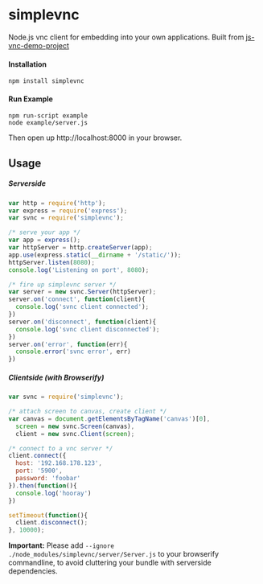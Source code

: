 simplevnc
===================

Node.js vnc client for embedding into your own applications. Built from [js-vnc-demo-project](https://github.com/mgechev/js-vnc-demo-project)

#### Installation
```
npm install simplevnc
```

#### Run Example
```
npm run-script example
node example/server.js
```

Then open up http://localhost:8000 in your browser.

## Usage
##### Serverside
```js
var http = require('http');
var express = require('express');
var svnc = require('simplevnc');

/* serve your app */
var app = express();
var httpServer = http.createServer(app);
app.use(express.static(__dirname + '/static/'));
httpServer.listen(8080);
console.log('Listening on port', 8080);

/* fire up simplevnc server */
var server = new svnc.Server(httpServer);
server.on('connect', function(client){
  console.log('svnc client connected');
})
server.on('disconnect', function(client){
  console.log('svnc client disconnected');
})
server.on('error', function(err){
  console.error('svnc error', err)
})

```

##### Clientside (with Browserify)
```js
var svnc = require('simplevnc');

/* attach screen to canvas, create client */
var canvas = document.getElementsByTagName('canvas')[0],
  screen = new svnc.Screen(canvas),
  client = new svnc.Client(screen);

/* connect to a vnc server */
client.connect({
  host: '192.168.178.123',
  port: '5900',
  password: 'foobar'
}).then(function(){
  console.log('hooray')
})

setTimeout(function(){
  client.disconnect();
}, 10000);
```
**Important:** Please add ```--ignore ./node_modules/simplevnc/server/Server.js``` to your browserify commandline, to avoid cluttering your bundle with serverside dependencies.
